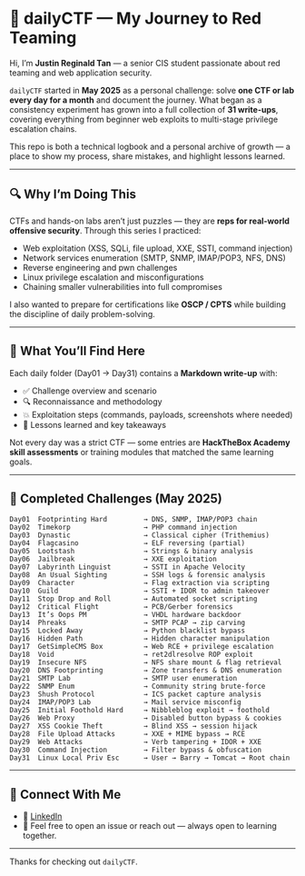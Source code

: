 # 🧠 dailyCTF — My Journey to Red Teaming

Hi, I’m **Justin Reginald Tan** — a senior CIS student passionate about red teaming and web application security.  

`dailyCTF` started in **May 2025** as a personal challenge: solve **one CTF or lab every day for a month** and document the journey. What began as a consistency experiment has grown into a full collection of **31 write-ups**, covering everything from beginner web exploits to multi-stage privilege escalation chains.  

This repo is both a technical logbook and a personal archive of growth — a place to show my process, share mistakes, and highlight lessons learned.  

---

## 🔍 Why I’m Doing This

CTFs and hands-on labs aren’t just puzzles — they are **reps for real-world offensive security**. Through this series I practiced:  

- Web exploitation (XSS, SQLi, file upload, XXE, SSTI, command injection)  
- Network services enumeration (SMTP, SNMP, IMAP/POP3, NFS, DNS)  
- Reverse engineering and pwn challenges  
- Linux privilege escalation and misconfigurations  
- Chaining smaller vulnerabilities into full compromises  

I also wanted to prepare for certifications like **OSCP / CPTS** while building the discipline of daily problem-solving.  

---

## 🧩 What You’ll Find Here

Each daily folder (Day01 → Day31) contains a **Markdown write-up** with:  

- ✅ Challenge overview and scenario  
- 🔍 Reconnaissance and methodology  
- 💥 Exploitation steps (commands, payloads, screenshots where needed)  
- 🧠 Lessons learned and key takeaways  

Not every day was a strict CTF — some entries are **HackTheBox Academy skill assessments** or training modules that matched the same learning goals.  

---

## 📅 Completed Challenges (May 2025)

```plaintext
Day01  Footprinting Hard         → DNS, SNMP, IMAP/POP3 chain  
Day02  Timekorp                  → PHP command injection  
Day03  Dynastic                  → Classical cipher (Trithemius)  
Day04  Flagcasino                → ELF reversing (partial)  
Day05  Lootstash                 → Strings & binary analysis  
Day06  Jailbreak                 → XXE exploitation  
Day07  Labyrinth Linguist        → SSTI in Apache Velocity  
Day08  An Usual Sighting         → SSH logs & forensic analysis  
Day09  Character                 → Flag extraction via scripting  
Day10  Guild                     → SSTI + IDOR to admin takeover  
Day11  Stop Drop and Roll        → Automated socket scripting  
Day12  Critical Flight           → PCB/Gerber forensics  
Day13  It’s Oops PM              → VHDL hardware backdoor  
Day14  Phreaks                   → SMTP PCAP → zip carving  
Day15  Locked Away               → Python blacklist bypass  
Day16  Hidden Path               → Hidden character manipulation  
Day17  GetSimpleCMS Box          → Web RCE + privilege escalation  
Day18  Void                      → ret2dlresolve ROP exploit  
Day19  Insecure NFS              → NFS share mount & flag retrieval  
Day20  DNS Footprinting          → Zone transfers & DNS enumeration  
Day21  SMTP Lab                  → SMTP user enumeration  
Day22  SNMP Enum                 → Community string brute-force  
Day23  Shush Protocol            → ICS packet capture analysis  
Day24  IMAP/POP3 Lab             → Mail service misconfig  
Day25  Initial Foothold Hard     → Nibbleblog exploit → foothold  
Day26  Web Proxy                 → Disabled button bypass & cookies  
Day27  XSS Cookie Theft          → Blind XSS → session hijack  
Day28  File Upload Attacks       → XXE + MIME bypass → RCE  
Day29  Web Attacks               → Verb tampering + IDOR + XXE  
Day30  Command Injection         → Filter bypass & obfuscation  
Day31  Linux Local Priv Esc      → User → Barry → Tomcat → Root chain
```

---

## 👋 Connect With Me

- 💼 [LinkedIn](https://linkedin.com/in/justinreginaldtan)  
- 💌 Feel free to open an issue or reach out — always open to learning together.  

---

Thanks for checking out `dailyCTF`.  